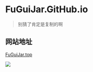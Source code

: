 # FuGuiJar.GitHub.io

> 别猜了肯定是复制的啊

## 网站地址

[FuGuiJar.top](http://FuGuiJar.top/)

![](https://i.loli.net/2020/01/31/U8br7AdQyhim9Yk.jpg)